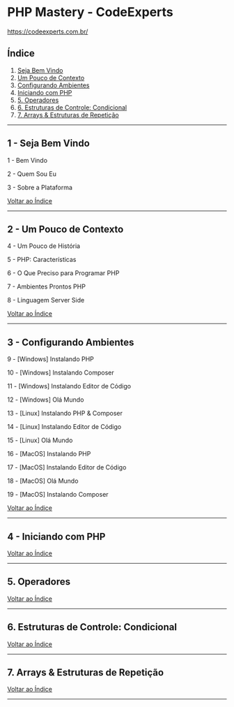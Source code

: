# PHP Mastery - CodeExperts

https://codeexperts.com.br/



## <a name="indice">Índice</a>

1. [Seja Bem Vindo](#parte1)     
2. [Um Pouco de Contexto](#parte2)     
3. [Configurando Ambientes](#parte3)     
4. [Iniciando com PHP](#parte4)     
5. [5. Operadores](#parte5)     
6. [6. Estruturas de Controle: Condicional](#parte6)     
7. [7. Arrays & Estruturas de Repetição](#parte7)     
---


## <a name="parte1">1 - Seja Bem Vindo</a>

1 - Bem Vindo

2 - Quem Sou Eu

3 - Sobre a Plataforma

[Voltar ao Índice](#indice)

---


## <a name="parte2">2 - Um Pouco de Contexto</a>

4 - Um Pouco de História

5 - PHP: Características

6 - O Que Preciso para Programar PHP

7 - Ambientes Prontos PHP

8 - Linguagem Server Side

[Voltar ao Índice](#indice)

---


## <a name="parte3">3 - Configurando Ambientes</a>

9 - [Windows] Instalando PHP

10 - [Windows] Instalando Composer

11 - [Windows] Instalando Editor de Código

12 - [Windows] Olá Mundo

13 - [Linux] Instalando PHP & Composer

14 - [Linux] Instalando Editor de Código

15 - [Linux] Olá Mundo

16 - [MacOS] Instalando PHP

17 - [MacOS] Instalando Editor de Código

18 - [MacOS] Olá Mundo

19 - [MacOS] Instalando Composer

[Voltar ao Índice](#indice)

---


## <a name="parte4">4 - Iniciando com PHP</a>



[Voltar ao Índice](#indice)

---

## <a name="parte5">5. Operadores</a>



[Voltar ao Índice](#indice)

---

## <a name="parte6">6. Estruturas de Controle: Condicional</a>



[Voltar ao Índice](#indice)

---

## <a name="parte7">7. Arrays & Estruturas de Repetição</a>



[Voltar ao Índice](#indice)

---
